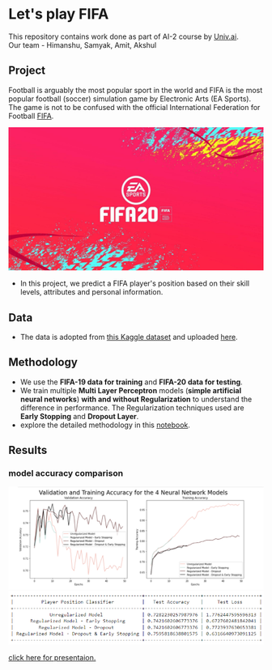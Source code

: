 # Let's play FIFA

This repository contains work done as part of AI-2 course by [Univ.ai](https://www.univ.ai/).</br> 
Our team  - Himanshu, Samyak, Amit, Akshul

## Project

Football is arguably the most popular sport in the world and FIFA is the most popular football (soccer) simulation game by Electronic Arts (EA Sports).</br>
The game is not to be confused with the official International Federation for Football [FIFA](https://www.fifa.com/).

<img src="./assets/images/FIFA_20_game.jpg">

- In this project, we predict a FIFA player's position based on their skill levels, attributes and personal information.

## Data

- The data is adopted from [this Kaggle dataset](https://www.kaggle.com/stefanoleone992/fifa-20-complete-player-dataset) and uploaded [here](https://github.com/HimanS-sys/fifa-player-position-prediction/tree/main/fifadataset).

## Methodology

- We use the **FIFA-19 data for training** and **FIFA-20 data for testing**. 
- We train multiple **Multi Layer Perceptron** models (**simple artificial neural networks**) **with and without Regularization** to understand the difference in performance. The Regularization techniques used are **Early Stopping** and **Dropout Layer**.
- explore the detailed methodology in this [notebook](https://github.com/HimanS-sys/fifa-player-position-prediction/tree/main/Classifying-Player-Position.ipynb).

## Results

### model accuracy comparison
<img src = 'https://github.com/HimanS-sys/fifa-player-position-prediction/blob/main/assets/images/AI1-Results.png'>
<img src = 'https://github.com/HimanS-sys/fifa-player-position-prediction/blob/main/assets/images/result-comparison.png'>

[click here for presentaion.](https://github.com/HimanS-sys/fifa-player-position-prediction/tree/main/FIFA_Project.pdf)
